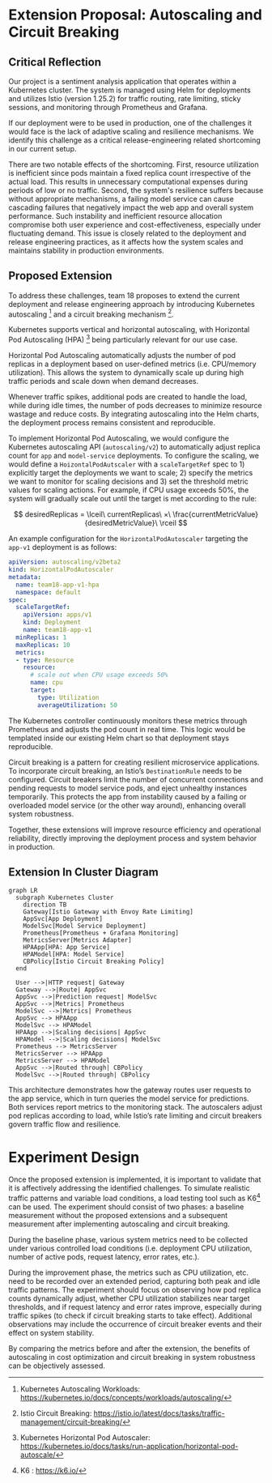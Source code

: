 # Extension Proposal: Autoscaling and Circuit Breaking

## Critical Reflection

Our project is a sentiment analysis application that operates within a Kubernetes cluster. The system is managed using Helm for deployments and utilizes Istio (version 1.25.2) for traffic routing, rate limiting, sticky sessions, and monitoring through Prometheus and Grafana.

If our deployment were to be used in production, one of the challenges it would face is the lack of adaptive scaling and resilience mechanisms. We identify this challenge as a critical release-engineering related shortcoming in our current setup.

There are two notable effects of the shortcoming. First, resource utilization is inefficient since pods maintain a fixed replica count irrespective of the actual load. This results in unnecessary computational expenses during periods of low or no traffic. Second, the system's resilience suffers because without appropriate mechanisms, a failing model service can cause cascading failures that negatively impact the web app and overall system performance. Such instability and inefficient resource allocation compromise both user experience and cost-effectiveness, especially under fluctuating demand. This issue is closely related to the deployment and release engineering practices, as it affects how the system scales and maintains stability in production environments.

## Proposed Extension

To address these challenges, team 18 proposes to extend the current deployment and release engineering approach by introducing Kubernetes autoscaling [^1] and a circuit breaking mechanism [^2].

Kubernetes supports vertical and horizontal autoscaling, with Horizontal Pod Autoscaling (HPA) [^3] being particularly relevant for our use case. 

Horizontal Pod Autoscaling automatically adjusts the number of pod replicas in a deployment based on user-defined metrics (i.e. CPU/memory utilization). This allows the system to dynamically scale up during high traffic periods and scale down when demand decreases.

Whenever traffic spikes, additional pods are created to handle the load, while during idle times, the number of pods decreases to minimize resource wastage and reduce costs. By integrating autoscaling into the Helm charts, the deployment process remains consistent and reproducible.

To implement Horizontal Pod Autoscaling, we would configure the Kubernetes autoscaling API (`autoscaling/v2`) to automatically adjust replica count for `app` and `model-service` deployments. To configure the scaling, we would define a `HoizontalPodAutscaler` with a `scaleTargetRef` spec to 1) explicitly target the deployments we want to scale; 2) specify the metrics we want to monitor for scaling decisions and 3) set the threshold metric values for scaling actions. For example, if CPU usage exceeds 50%, the system will gradually scale out until the target is met according to the rule:

$$
desiredReplicas = \lceil\  currentReplicas\  ×\  \frac{currentMetricValue}{desiredMetricValue}\  \rceil
$$

An example configuration for the `HorizontalPodAutoscaler` targeting the `app-v1` deployment is as follows:

```yaml
apiVersion: autoscaling/v2beta2
kind: HorizontalPodAutoscaler
metadata:
  name: team18-app-v1-hpa
  namespace: default
spec:
  scaleTargetRef:
    apiVersion: apps/v1
    kind: Deployment
    name: team18-app-v1
  minReplicas: 1
  maxReplicas: 10
  metrics:
  - type: Resource
    resource:
      # scale out when CPU usage exceeds 50%
      name: cpu
      target:
        type: Utilization
        averageUtilization: 50
```

The Kubernetes controller continuously monitors these metrics through Prometheus and adjusts the pod count in real time. This logic would be templated inside our existing Helm chart so that deployment stays reproducible.

Circuit breaking is a pattern for creating resilient microservice applications. To incorporate circuit breaking, an Istio’s `DestinationRule` needs to be configured. Circuit breakers limit the number of concurrent connections and pending requests to model service pods, and eject unhealthy instances temporarily. This protects the app from instability caused by a failing or overloaded model service (or the other way around), enhancing overall system robustness.

Together, these extensions will improve resource efficiency and operational reliability, directly improving the deployment process and system behavior in production.

## Extension In Cluster Diagram

```mermaid
graph LR
  subgraph Kubernetes Cluster
    direction TB
    Gateway[Istio Gateway with Envoy Rate Limiting]
    AppSvc[App Deployment]
    ModelSvc[Model Service Deployment]
    Prometheus[Prometheus + Grafana Monitoring]
    MetricsServer[Metrics Adapter]
    HPAApp[HPA: App Service]
    HPAModel[HPA: Model Service]
    CBPolicy[Istio Circuit Breaking Policy]
  end

  User -->|HTTP request| Gateway
  Gateway -->|Route| AppSvc
  AppSvc -->|Prediction request| ModelSvc
  AppSvc -->|Metrics| Prometheus
  ModelSvc -->|Metrics| Prometheus
  AppSvc --> HPAApp
  ModelSvc --> HPAModel
  HPAApp -->|Scaling decisions| AppSvc
  HPAModel -->|Scaling decisions| ModelSvc
  Prometheus --> MetricsServer
  MetricsServer --> HPAApp
  MetricsServer --> HPAModel
  AppSvc -->|Routed through| CBPolicy
  ModelSvc -->|Routed through| CBPolicy
```

This architecture demonstrates how the gateway routes user requests to the app service, which in turn queries the model service for predictions. Both services report metrics to the monitoring stack. The autoscalers adjust pod replicas according to load, while Istio’s rate limiting and circuit breakers govern traffic flow and resilience.

# Experiment Design
Once the proposed extension is implemented, it is important to validate that it is affectively addressing the identified challenges. To simulate realistic traffic patterns and variable load conditions, a load testing tool such as K6[^4] can be used. The experiment should consist of two phases: a baseline measurement without the proposed extensions and a subsequent measurement after implementing autoscaling and circuit breaking.

During the baseline phase, various system metrics need to be collected under various controlled load conditions (i.e. deployment CPU utilization, number of active pods, request latency, error rates, etc.).  

During the improvement phase, the metrics such as CPU utilization, etc. need to be recorded over an extended period, capturing both peak and idle traffic patterns. The experiment should focus on observing how pod replica counts dynamically adjust, whether CPU utilization stabilizes near target thresholds, and if request latency and error rates improve, especially during traffic spikes (to check if circuit breaking starts to take effect). Additional observations may include the occurrence of circuit breaker events and their effect on system stability.

By comparing the metrics before and after the extension, the benefits of autoscaling in cost optimization and circuit breaking in system robustness can be objectively assessed.


[^1]: Kubernetes Autoscaling Workloads: https://kubernetes.io/docs/concepts/workloads/autoscaling/
[^2]: Istio Circuit Breaking: https://istio.io/latest/docs/tasks/traffic-management/circuit-breaking/
[^3]: Kubernetes Horizontal Pod Autoscaler: https://kubernetes.io/docs/tasks/run-application/horizontal-pod-autoscale/
[^4]: K6 : https://k6.io/